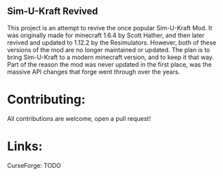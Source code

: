 Sim-U-Kraft Revived
-------------------------------------------
This project is an attempt to revive the once popular Sim-U-Kraft Mod. It was originally made
for minecraft 1.6.4 by Scott Hather, and then later revived and updated to 1.12.2 by the Resimulators.
However, both of these versions of the mod are no longer maintained or updated. The plan is to bring
Sim-U-Kraft to a modern minecraft version, and to keep it that way. Part of the reason the mod was
never updated in the first place, was the massive API changes that forge went through over the years.

Contributing:
==============================
All contributions are welcome, open a pull request!

Links:
=========================
CurseForge: TODO